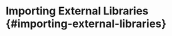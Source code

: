 # Importing External Libraries {#importing-external-libraries}

<!-- @include: @/shared/wip.en.md -->
